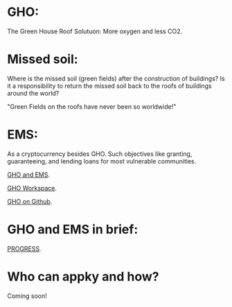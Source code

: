 # GHO:
The Green House Roof Solutuon: More oxygen and less CO2.

# Missed soil:
Where is the missed soil (green fields) after the construction of buildings?
Is it a responsibility to return the missed soil back to the roofs of buildings around the world?

"Green Fields on the roofs have never been so worldwide!"

# EMS:
As a cryptocurrency besides GHO. Such objectives like granting, guaranteeing, and lending loans for most vulnerable communities.

[GHO and EMS](https://t.me/emsaction).

[GHO Workspace](https://ghospace.slack.com).

[GHO on Github](https://github.com/GHO-FUND).

# GHO and EMS in brief:
[PROGRESS](https://cutt.ly/ACzE5ey).

# Who can appky and how?
Coming soon!
